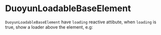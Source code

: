 # DuoyunLoadableBaseElement

`DuoyunLoadableBaseElement` have `loading` reactive attibute,
when `loading` is true, show a loader above the element, e.g:

<gbp-example
  name="dy-card"
  props='{"style": "width: 250px;", "loading": true, "avatar": "https://api.dicebear.com/5.x/bottts-neutral/svg", "preview": "https://picsum.photos/400/300", "header": "This is Card"}'
  html="Fugiat do laboris ad officia in anim qui mollit nulla reprehenderit pariatur anim sunt."
  src="https://jspm.dev/duoyun-ui/elements/card"></gbp-example>
